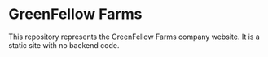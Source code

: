# GreenFellow Farms

This repository represents the GreenFellow Farms company website. It is a static site with no backend code.